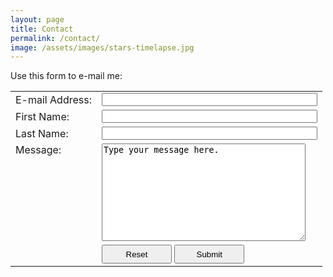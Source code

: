 ```yaml
---
layout: page
title: Contact
permalink: /contact/
image: /assets/images/stars-timelapse.jpg
---
```


Use this form to e-mail me:

<form action="https://formcarry.com/s/w2rlURHkDfyK" method="POST" accept-charset="UTF-8">
<table>
  <tr>
    <td>E-mail Address: </td>
    <td><input type="email" name="email" size="40"></td>
  </tr>
  <tr>
    <td>First Name: </td>
    <td><input type="text" name="firstName" size="40"></td>
  </tr>
    <tr>
    <td>Last Name: </td>
    <td><input type="text" name="lastName" size="40"></td>
  </tr>
    <tr>
    <td style="vertical-align: top">Message: </td>
    <td><textarea name="message" rows="10" cols="38">Type your message here.</textarea></td>
  </tr>
  <tr>
    <td>
    </td>
    <td>
      <input type="reset" style="height:30px; width:112px;" value="Reset" />
      <input type="submit" style="height:30px; width:112px;"/>
    </td>
  </tr>
</table>
</form>